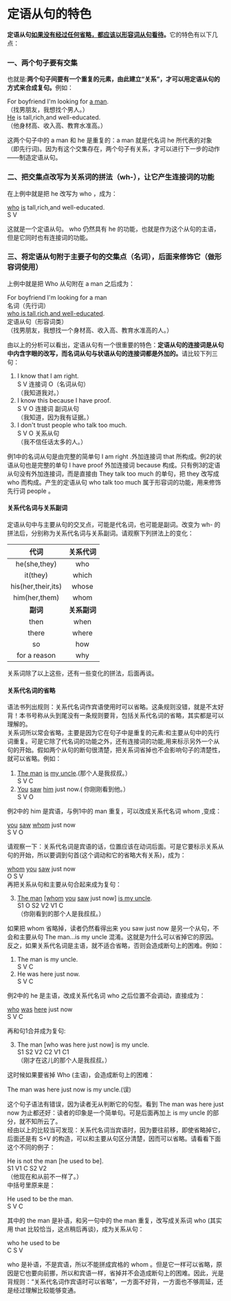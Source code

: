 # 定语从句的特色

<b>**定语从句**<u>如果没有经过任何省略，都应该**以形容词从句看待**</u>。</b>它的特色有以下几点：

### 一、两个句子要有交集


也就是:<b>两个句子间**要有一个重复的元素**，由此建立“关系”，才可以用定语从句的方式来合成复句。</b>例如：  
>  
For boyfriend I'm looking for <u>a man</u>.  
（找男朋友，我想找个男人。）  
<u>He</u> is tall,rich,and well-educated.  
（他身材高、收入高、教育水准高。）  

这两个句子中的 a man 和 he 是重复的：a man 就是代名词 he 所代表的对象（即先行词)。因为有这个交集存在，两个句子有关系，才可以进行下一步的动作——制造定语从句。

### 二、把交集点改写为关系词的拼法（wh-），让它产生连接词的功能


在上例中就是把 he 改写为 who ，成为：  
>  
<u>who</u> <u>is</u> tall,rich,and well-educated.  
S V  

这就是一个定语从句。 who 仍然具有 he 的功能，也就是作为这个从句的主语，但是它同时也有连接词的功能。

### 三、将定语从句附于主要子句的交集点（名词），后面来修饰它（做形容词使用）


上例中就是把 Who 从句附在 a man 之后成为：  
>  
For boyfriend I'm looking for a man  
名词（先行词）  
<u>who is tall,rich,and well-educated</u>.  
定语从句（形容词类）  
（找男朋友，我想找一个身材高、收入高、教育水准高的人。）  

由以上的分析可以看出，定语从句有一个很重要的特色：<b>定语从句的连接词是从句中内含字眼的改写，而名词从句与状语从句的连接词都是外加的。</b>请比较下列三句：  
>  
1. I know that I am right.  
S V 连接词 O（名词从句）  
（我知道我对。）  
2. I know this because I have proof.  
S V O 连接词 副词从句  
（我知道，因为我有证据。）  
3. I don't trust people who talk too much.  
S V O 关系从句  
（我不信任话太多的人。）  

例1中的名词从句是由完整的简单句 I am right .外加连接词 that  所构成。例2的状语从句也是完整的单句 I have proof 外加连接词  because 构成。只有例3的定语从句没有外加连接词，而是直接由 They talk too much 的单句，把 they 改写成 who 而构成。产生的定语从句 who talk too much 属于形容词的功能，用来修饰先行词 people 。

#### 关系代名词与关系副词


定语从句中与主要从句的交叉点，可能是代名词，也可能是副词。改变为 wh- 的拼法后，分别称为关系代名词与关系副词。请观察下列拼法上的变化：  

| 代词  |关系代词   |
|:-:|:-:|
| he(she,they)  |who   |
|it(they)   |which   |
|his(her,their,its)   |whose   |
|him(her,them)   |whom   |
|<b>副词</b>   |<b>关系副词</b>   |
|then   |when   |
|there   |where   |
|so   |how   |
|for a reason   |why   |  

关系词除了以上这些，还有一些变化的拼法，后面再谈。

#### 关系代名词的省略


语法书列出规则：关系代名词作宾语使用时可以省略。这条规则没错，就是不太好背！本书号称从头到尾没有一条规则要背，包括关系代名词的省略，其实都是可以理解的。   
关系词所以常会省略，主要是因为它在句子中是重复的元素:和主要从句中的先行词重复。可是它除了代名词的功能之外，还有连接词的功能,用来标示另外一个从句的开始。假如两个从句的断句很清楚，把关系词省掉也不会影响句子的清楚性，就可以省略。例如：  
>  
1. <u>The man</u> <u>is</u> <u>my uncle</u>.(那个人是我叔叔。）  
S V C  
2. <u>You</u> <u>saw</u> <u>him</u> just now.( 你刚刚看到他。）  
S V O    

例2中的 him 是宾语，与例1中的 man 重复，可以改成关系代名词 whom ,变成：  
>  
<u>you</u> <u>saw</u> <u>whom</u> just now  
S V O  

请观察一下：关系代名词是宾语的话，位置应该在动词后面。可是它要标示关系从句的开始，所以要调到句首(这个调动和它的省略大有关系)，成为：  
>  
<u>whom</u> <u>you</u> <u>saw</u> just now  
O S V  
再把关系从句和主要从句合起来成为复句：  
>  
3. <u>The man</u> <u>[whom</u> <u>you</u> <u>saw</u> just now] <u>is my uncle</u>.  
S1 O S2 V2 V1 C  
（你刚看到的那个人是我叔叔。）  

如果把 whom 省略掉，读者仍然看得出来 you saw just now 是另一个从句，不会和主要从句 The man...is my uncle 混淆。这就是为什么可以省掉它的原因。  
反之，如果关系代名词是主语，就不适合省略，否则会造成断句上的困难。例如：  
>  
1. The man is my uncle.  
S V C  
2. He was here just now.  
S V C  

例2中的 he 是主语，改成关系代名词 who 之后位置不会调动，直接成为：  
>  
<u>who</u> <u>was</u> <u>here</u> just now  
S V C  

再和句1合并成为复句:  
>  
3. The man [who was here just now] is my uncle.  
S1 S2 V2 C2 V1 C1  
（刚才在这儿的那个人是我叔叔。）  

这时候如果要省掉 Who (主语)，会造成断句上的困难：  
>  
The man was here just now is my uncle.(误)  

这个句子语法有错误，因为读者无从判断它的句型。看到 The man was here just now 为止都还好：读者的印象是一个简单句。可是后面再加上 is my uncle 的部分，就不知所云了。  
经由以上的比较当可发现：关系代名词当宾语时，因为要往前移，即使省略掉它，后面还是有 S+V 的构造，可以和主要从句区分清楚，因而可以省略。请看看下面这个不同的例子：  
>  
He is not the man [he used to be].  
S1 V1 C S2 V2  
（他现在和从前不一样了。）  
中括号里原来是：  
>  
He used to be the man.  
S V C  

其中的 the man 是补语，和另一句中的 the man 重复，改写成关系词 who (其实用 that 比较恰当，这点稍后再谈)，成为关系从句：  
>  
who he used to be  
C S V  

who 是补语，不是宾语，所以不能拼成宾格的 whom 。但是它一样可以省略，原因是它也要向前挪，所以和宾语一样，省掉并不会造成断句上的困难。因此，光是背规则：“关系代名词作宾语时可以省略”，一方面不好背，一方面也不够周延，还是经过理解比较能够变通。